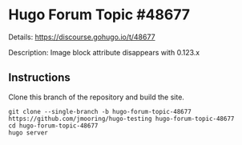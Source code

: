 # Hugo Forum Topic #48677

Details: <https://discourse.gohugo.io/t/48677>

Description: Image block attribute disappears with 0.123.x

## Instructions

Clone this branch of the repository and build the site.

```text
git clone --single-branch -b hugo-forum-topic-48677 https://github.com/jmooring/hugo-testing hugo-forum-topic-48677
cd hugo-forum-topic-48677
hugo server
```

